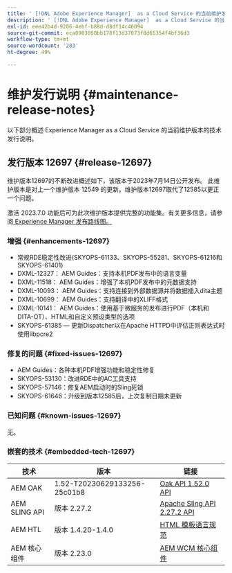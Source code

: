 ```yaml
---
title: ' [!DNL Adobe Experience Manager]  as a Cloud Service 的当前维护发行说明。'
description: ' [!DNL Adobe Experience Manager]  as a Cloud Service 的当前维护发行说明。'
exl-id: eee42b4d-9206-4ebf-b88d-d8df14c46094
source-git-commit: eca0903050bb178f13d37073f8d65354f4bf36d3
workflow-type: tm+mt
source-wordcount: '283'
ht-degree: 49%

---
```


# 维护发行说明 {#maintenance-release-notes}

以下部分概述 Experience Manager as a Cloud Service 的当前维护版本的技术发行说明。

## 发行版本 12697 {#release-12697}

维护版本12697的不断改进概述如下，该版本于2023年7月14日公开发布。 此维护版本是对上一个维护版本 12549 的更新。维护版本12697取代了12585以更正一个问题。

激活 2023.7.0 功能后可为此次维护版本提供完整的功能集。有关更多信息，请参阅[ Experience Manager 发布路线图。](https://experienceleague.adobe.com/docs/experience-manager-release-information/aem-release-updates/update-releases-roadmap.html)

### 增强 {#enhancements-12697}

- 常规RDE稳定性改进(SKYOPS-61133、SKYOPS-55281、SKYOPS-61216和SKYOPS-61401)
- DXML-12327： AEM Guides：支持本机PDF发布中的语言变量
- DXML-11518： AEM Guides：增强了本机PDF发布中的元数据支持
- DXML-10093： AEM Guides：支持连接到外部数据源并将数据插入dita主题
- DXML-10699： AEM Guides：支持翻译中的XLIFF格式
- DXML-10141： AEM Guides：使用基于微服务的发布进行PDF（本机和DITA-OT）、HTML和自定义预设类型的选项
- SKYOPS-61385 — 更新Dispatcher以在Apache HTTPD中评估正则表达式时使用libpcre2

### 修复的问题 {#fixed-issues-12697}

- AEM Guides：各种本机PDF增强功能和稳定性修复
- SKYOPS-53130：改进RDE中的AC工具支持
- SKYOPS-57146：修复AEM启动时的Sling死锁
- SKYOPS-61646：升级到版本12585后，上次复制日期未更新

### 已知问题 {#known-issues-12697}

无。

### 嵌套的技术 {#embedded-tech-12697}

| 技术 | 版本 | 链接 |
|---|---|---|
| AEM OAK | 1.52-T20230629133256-25c01b8 | [Oak API 1.52.0 API](https://www.javadoc.io/doc/org.apache.jackrabbit/oak-api/1.52.0/index.html) |
| AEM SLING API | 版本 2.27.2 | [Apache Sling API 2.27.2 API](https://www.javadoc.io/doc/org.apache.sling/org.apache.sling.api/latest/index.html) |
| AEM HTL | 版本 1.4.20-1.4.0 | [HTML 模板语言规范](https://github.com/adobe/htl-spec) |
| AEM 核心组件 | 版本 2.23.0 | [AEM WCM 核心组件](https://github.com/adobe/aem-core-wcm-components) |
